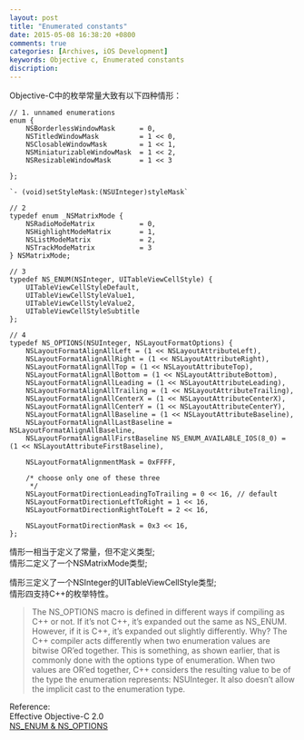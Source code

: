 ```yaml
---
layout: post
title: "Enumerated constants"
date: 2015-05-08 16:38:20 +0800
comments: true
categories: [Archives, iOS Development]
keywords: Objective c, Enumerated constants
discription: 
---
```


Objective-C中的枚举常量大致有以下四种情形：

```
// 1. unnamed enumerations
enum {
    NSBorderlessWindowMask      = 0,
    NSTitledWindowMask          = 1 << 0,
    NSClosableWindowMask        = 1 << 1,
    NSMiniaturizableWindowMask  = 1 << 2,
    NSResizableWindowMask       = 1 << 3
 
};

`- (void)setStyleMask:(NSUInteger)styleMask`

// 2 
typedef enum _NSMatrixMode {
    NSRadioModeMatrix           = 0,
    NSHighlightModeMatrix       = 1,
    NSListModeMatrix            = 2,
    NSTrackModeMatrix           = 3
} NSMatrixMode;

// 3
typedef NS_ENUM(NSInteger, UITableViewCellStyle) {
    UITableViewCellStyleDefault,
    UITableViewCellStyleValue1,
    UITableViewCellStyleValue2,
    UITableViewCellStyleSubtitle
};

// 4
typedef NS_OPTIONS(NSUInteger, NSLayoutFormatOptions) {
    NSLayoutFormatAlignAllLeft = (1 << NSLayoutAttributeLeft),
    NSLayoutFormatAlignAllRight = (1 << NSLayoutAttributeRight),
    NSLayoutFormatAlignAllTop = (1 << NSLayoutAttributeTop),
    NSLayoutFormatAlignAllBottom = (1 << NSLayoutAttributeBottom),
    NSLayoutFormatAlignAllLeading = (1 << NSLayoutAttributeLeading),
    NSLayoutFormatAlignAllTrailing = (1 << NSLayoutAttributeTrailing),
    NSLayoutFormatAlignAllCenterX = (1 << NSLayoutAttributeCenterX),
    NSLayoutFormatAlignAllCenterY = (1 << NSLayoutAttributeCenterY),
    NSLayoutFormatAlignAllBaseline = (1 << NSLayoutAttributeBaseline),
    NSLayoutFormatAlignAllLastBaseline = NSLayoutFormatAlignAllBaseline,
    NSLayoutFormatAlignAllFirstBaseline NS_ENUM_AVAILABLE_IOS(8_0) = (1 << NSLayoutAttributeFirstBaseline),
    
    NSLayoutFormatAlignmentMask = 0xFFFF,
    
    /* choose only one of these three
     */
    NSLayoutFormatDirectionLeadingToTrailing = 0 << 16, // default
    NSLayoutFormatDirectionLeftToRight = 1 << 16,
    NSLayoutFormatDirectionRightToLeft = 2 << 16,  
    
    NSLayoutFormatDirectionMask = 0x3 << 16,  
};

```

情形一相当于定义了常量，但不定义类型;  
情形二定义了一个NSMatrixMode类型;  

情形三定义了一个NSInteger的UITableViewCellStyle类型;  
情形四支持C++的枚举特性。

>The NS_OPTIONS macro is defined in different ways if compiling as C++ or not. If it’s not C++, it’s expanded out the same as NS_ENUM. However, if it is C++, it’s expanded out slightly differently. Why? The C++ compiler acts differently when two enumeration values are bitwise OR’ed together. This is something, as shown earlier, that is commonly done with the options type of enumeration. When two values are OR’ed together, C++ considers the resulting value to be of the type the enumeration represents: NSUInteger. It also doesn’t allow the implicit cast to the enumeration type.

Reference:  
Effective Objective-C 2.0  
[NS_ENUM & NS_OPTIONS](http://nshipster.cn/ns_enum-ns_options/)  